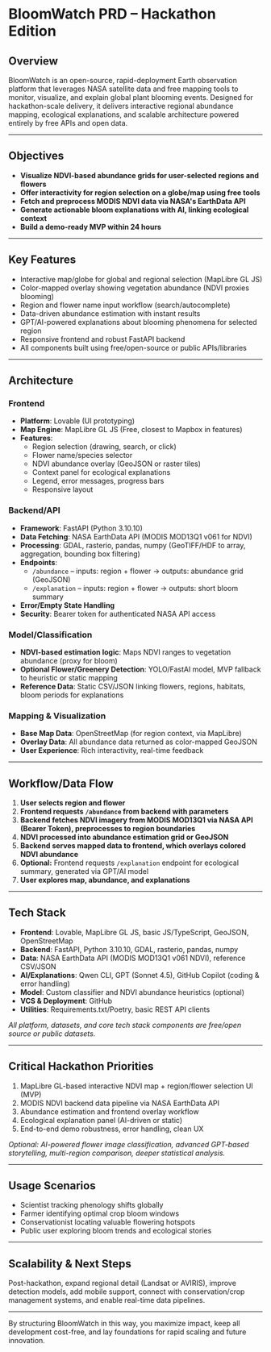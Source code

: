# BloomWatch PRD – Hackathon Edition

## Overview
BloomWatch is an open-source, rapid-deployment Earth observation platform that leverages NASA satellite data and free mapping tools to monitor, visualize, and explain global plant blooming events. Designed for hackathon-scale delivery, it delivers interactive regional abundance mapping, ecological explanations, and scalable architecture powered entirely by free APIs and open data.

---

## Objectives
- **Visualize NDVI-based abundance grids for user-selected regions and flowers**
- **Offer interactivity for region selection on a globe/map using free tools**
- **Fetch and preprocess MODIS NDVI data via NASA's EarthData API**
- **Generate actionable bloom explanations with AI, linking ecological context**
- **Build a demo-ready MVP within 24 hours**

---

## Key Features

- Interactive map/globe for global and regional selection (MapLibre GL JS)
- Color-mapped overlay showing vegetation abundance (NDVI proxies blooming)
- Region and flower name input workflow (search/autocomplete)
- Data-driven abundance estimation with instant results
- GPT/AI-powered explanations about blooming phenomena for selected region
- Responsive frontend and robust FastAPI backend
- All components built using free/open-source or public APIs/libraries

---

## Architecture

### Frontend
- **Platform**: Lovable (UI prototyping)
- **Map Engine**: MapLibre GL JS (Free, closest to Mapbox in features)
- **Features**:
  - Region selection (drawing, search, or click)
  - Flower name/species selector
  - NDVI abundance overlay (GeoJSON or raster tiles)
  - Context panel for ecological explanations
  - Legend, error messages, progress bars
  - Responsive layout

### Backend/API
- **Framework**: FastAPI (Python 3.10.10)
- **Data Fetching**: NASA EarthData API (MODIS MOD13Q1 v061 for NDVI)
- **Processing**: GDAL, rasterio, pandas, numpy (GeoTIFF/HDF to array, aggregation, bounding box filtering)
- **Endpoints**:
  - `/abundance` – inputs: region + flower → outputs: abundance grid (GeoJSON)
  - `/explanation` – inputs: region + flower → outputs: short bloom summary
- **Error/Empty State Handling**
- **Security**: Bearer token for authenticated NASA API access

### Model/Classification
- **NDVI-based estimation logic**: Maps NDVI ranges to vegetation abundance (proxy for bloom)
- **Optional Flower/Greenery Detection**: YOLO/FastAI model, MVP fallback to heuristic or static mapping
- **Reference Data**: Static CSV/JSON linking flowers, regions, habitats, bloom periods for explanations

### Mapping & Visualization
- **Base Map Data**: OpenStreetMap (for region context, via MapLibre)
- **Overlay Data**: All abundance data returned as color-mapped GeoJSON
- **User Experience**: Rich interactivity, real-time feedback

---

## Workflow/Data Flow

1. **User selects region and flower**
2. **Frontend requests `/abundance` from backend with parameters**
3. **Backend fetches NDVI imagery from MODIS MOD13Q1 via NASA API (Bearer Token), preprocesses to region boundaries**
4. **NDVI processed into abundance estimation grid or GeoJSON**
5. **Backend serves mapped data to frontend, which overlays colored NDVI abundance**
6. **Optional:** Frontend requests `/explanation` endpoint for ecological summary, generated via GPT/AI model
7. **User explores map, abundance, and explanations**

---

## Tech Stack

- **Frontend**: Lovable, MapLibre GL JS, basic JS/TypeScript, GeoJSON, OpenStreetMap
- **Backend**: FastAPI, Python 3.10.10, GDAL, rasterio, pandas, numpy
- **Data**: NASA EarthData API (MODIS MOD13Q1 v061 NDVI), reference CSV/JSON
- **AI/Explanations**: Qwen CLI, GPT (Sonnet 4.5), GitHub Copilot (coding & error handling)
- **Model**: Custom classifier and NDVI abundance heuristics (optional)
- **VCS & Deployment**: GitHub
- **Utilities**: Requirements.txt/Poetry, basic REST API clients

_All platform, datasets, and core tech stack components are free/open source or public datasets._

---

## Critical Hackathon Priorities

1. MapLibre GL-based interactive NDVI map + region/flower selection UI (MVP)
2. MODIS NDVI backend data pipeline via NASA EarthData API
3. Abundance estimation and frontend overlay workflow
4. Ecological explanation panel (AI-driven or static)
5. End-to-end demo robustness, error handling, clean UX

_Optional: AI-powered flower image classification, advanced GPT-based storytelling, multi-region comparison, deeper statistical analysis._

---

## Usage Scenarios

- Scientist tracking phenology shifts globally
- Farmer identifying optimal crop bloom windows
- Conservationist locating valuable flowering hotspots
- Public user exploring bloom trends and ecological stories

---

## Scalability & Next Steps

Post-hackathon, expand regional detail (Landsat or AVIRIS), improve detection models, add mobile support, connect with conservation/crop management systems, and enable real-time data pipelines.

---

By structuring BloomWatch in this way, you maximize impact, keep all development cost-free, and lay foundations for rapid scaling and future innovation.
